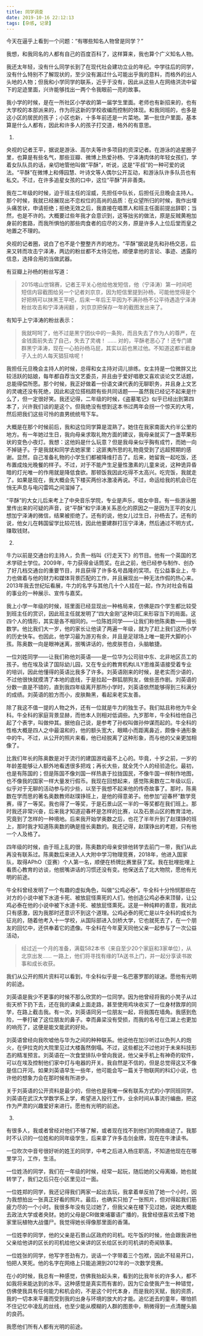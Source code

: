 ```yaml
---
title: 同学调查
date: 2019-10-16 22:12:13
tags: [杂感, 记录]
---
```


今天在逼乎上看到一个问题：“有哪些知名人物曾是同学？”

我想，和我同名的人都有自己的百度百科了，这样算来，我也算个广义知名人物。

<!--more-->

我还太年轻，没有什么同学长到了在现代社会建功立业的年纪。中学往后的同学，没有什么特别不了解现状的，至少没有漏过什么可能出乎我的意料，而格外的出人头地的人物；但我和小学同学的联系，近乎于没有，因此从这些人在网络洪流中留下的足迹里面，兴许能够找出一两个令我眼前一亮的故事。

我小学的时候，是在一所社区小学收的第一届学生里面。老师也有新招来的，也有大学校的本部派来的，作为将这新的学校收编而控制的体现。和我同班的，也多是这小区的居民的孩子；小区也新，十多年前还是一片菜地。第一批住户里面，基本算是什么人都有，因此和许多人的孩子打交道，格外的有意思。

1.

央视的记者王平，据说是游泳、高尔夫等许多项目的资深记者。在游泳的追星圈子里，也算是有些名气，那些豆瓣、微博上热爱孙杨、宁泽涛肉体的年轻女孩们，学着女队队员的话，亲切地管他叫做“平酥”，听说，这是“平叔”的一种可爱的说法。“平酥”在微博上和傅园慧、叶诗文等人偶尔公开互动，和游泳队许多队员也有私交。不过，在许多追星女孩的口中，这位“平酥”并非善类。

我在二年级的时候，迫于班主任的淫威，先担任中队长，后担任元旦晚会主持人。那个时候，我就已经展现出不恋权位的高尚的品质：在众望所归的时候，我作出埋头痛苦状，申请拒绝；拒绝无效之后，我直接在唱票人和班主任面前提出辞职；当然，也是不许的。大概要过些年我才会意识到，这等拙劣的做法，原是反贼黄袍加身前的套路，而我所惧怕的那些肉食者的应尽的义务，原是许多人上位后堂而皇之地置之不理的。

央视的记者圈，说白了也不是个整整齐齐的地方。“平酥”据说是先和孙杨交恶，后来又转而攻击宁泽涛，两边的粉丝都不太待见他，顺便拿他的言论、事迹、透露的信息，选择合用的当做武器。

有豆瓣上孙杨的粉丝写道：

> 2015喀山世锦赛，记者王平关心他给他发短信，他（宁泽涛）第一时间吧短信内容截图给另一个记者刘京京，因为短信里提到孙杨，可能他觉得是个好把柄可以抹黑王平吧，后来一年后王平因为不满孙杨不公平待遇造宁泽涛粉丝攻击和宁泽涛闹翻 ，刘京京把保存一年的截图发出来了。

有知乎上宁泽涛的粉丝表示：

> 我就呵呵了，他不过是黑宁团伙中的一条狗，而且失去了作为人的尊严，在金钱面前失去了自己，失去了灵魂！ …… 对的，平酥老恶心了！还专门建群黑宁泽涛，现在一心拍孙杨马屁，其实以前也黑过他。不知道这都半截身子入土的人每天猖狂啥呢！ 

我担任元旦晚会主持人的时候，总得和女主持对词儿排练。女主持是一位微胖又比较活跃的姑娘，每年都自荐当文艺委员，并且由于爱好唱歌又喜欢谈论文艺话题，总能得偿所愿。那个时候，我正好做着一份语文课代表的无聊职务，并且身上文艺的灵魂还没有死绝，因此和这位搭档颇有些共同话题——虽然我已经记不起来是什么了，但一定很好笑。我还记得，二年级的时候，《盗墓笔记》似乎已经出到第四本了，兴许我们谈的是这个。但我绝没有想到这本书过两年会拐一个惊天的大弯，然后把我们这些可怜的直男统统甩下车。

大概是在那个时候前后，我和这位同学算是混熟了。她住在我家南面大约半公里的地方。有一年她过生日，我向母亲求取礼物方面的建议，我母亲就买了一盏苹果形状的变色小夜灯。我想：这他妈是什么玩意？但是我母亲似乎胸有成竹，而她一向不掉链子。于是我就和同学去她家里：这匪夷所思的礼物竟受到了远超预期的感谢。显然，自己准备礼物的小学生们都被降维打击了。后来，她留我一起吃饭，还布置成烛光晚餐的样子。不过，对于不能产生足量性激素的儿童来说，这种诡异昏暗的灯光唯一的作用就是降低食欲。那顿饭我因此吃得不太高兴。吃完饭，我就走了。如果是现在，我大概会先下楼买两份冰激凌再说。不过，命运给我的机会已在悄无声息与电闪雷鸣之间溜掉了。

“平酥”的大女儿后来考上了中央音乐学院，专业是声乐，唱女中音。有一些游泳圈里传出来的可疑的声音，说“平酥”和宁泽涛关系恶化的原因之一是因为王平的女儿想加宁泽涛的微信，结果被拒绝了。还有的说，他女儿过生日，孙杨去了。还有的说，他女儿在韩国留学比较花钱，因此他要建群打压宁泽涛，然后通过不明方式，赚取钱财。

2.

牛力以前是交通台的主持人，负责一档叫《行走天下》的节目。他有一个英国的艺术学硕士学位。2009年，牛力获得金话筒奖。在此之前，他已经参与制作、创办了好几档交通台的重要节目，并且获得了许多名号昌隆的奖项。在公益事业上，牛力也做着与他的财力和媒体背景匹配的工作，并且展现出一种无法作假的热心来。2013年我去世纪坛看展，牛力的名字与其他几十个人挂在一起，作为对社会有益的事业的一种展示、宣传与嘉奖。

我上小学一年级的时候，班里面已经显现出一种格局来，仿佛是四个学生都比较受到班主任的赏识，因此班主任就发明了“四大金刚”这种词汇来形容当下的局面。这四个人的情形，其实是各不相同的。一位陈姓同学——让我们称他陈奥数——擅长数学。他比我们大一岁，他的家长让他读了两遍一年级，就为了赶上我们这所小学的历史快车。也因此，他学习最为游刃有余，并且是足球场上唯一能开大脚的小孩。陈奥数一向是眼神迷离，抿嘴讲话的，他皮肤苍白，头脑敏捷。

一位刘姓同学——让我们称他刘英语——是一位华为公司驻中东、北非地区员工的孩子。他在埃及读了国际幼儿园，又在专业的教育机构LILY思维英语接受着专业的培训，因此他懂得的英语比我多了许多。刘英语刚来的时候，是老实而少语的，不过他很快就摸清了本地的底线，于是拉起一群狐朋狗友，做些恶作剧。刘英语的分数一直是不错的，直到我四年级离开那所小学时，刘英语依然能够得到三科满分的成绩。刘英语的脸方而小，皮肤黝黑，看起来老实友善。

除了我这不值一提的人物之外，还有一位就是牛力的独生子。我们姑且称他为牛全科。牛全科的家庭背景显赫，而他本人则相对低调些。九岁那年，牛全科给他自己起了个表字，叫做仲其。据他自己说，是参考了孙权叫做孙仲谋而起的。牛全科的性格大概是四人之中最温和的，他的额头宽大，眼睛小而距离鼻近，颇像卡通形象中的牛。不过，从公开的照片来看，他已经脱离了这种形象，而与他的父亲更加相像了。

比我们年长的陈奥数是对于流行的建国游戏最不上心的。毕竟，十岁之前，一岁的年龄差能够让人额外地看透很多把戏；再长大些，就全凭个人的经验造化。最初，也是有陈国的；但是陈国不像刘国一样热衷于拉拢国民，不像牛国一样制作地图，也不像我的国家一样大量发行假币。我现在回想起来，感觉陈奥数在二年级以后，似乎对于无聊的活动参与的少些，以至于我想不起来他的传奇故事了。那时，陈奥数在学而思的著名奥数教师赵璞铮班上，是他的得意弟子。他参加“迎春杯”数学竞赛，得了一等奖。我也得了一等奖，于是石景山区一半的一等奖都在我们班上。那时我还非常兴奋，后来我才知道迎春杯是怎样的比赛，以及石景山区的教育洼地，究竟到了怎样的一种境地。后来我开始学奥数之后，也花了半年升到了赵璞铮的班上，那时我才知道陈奥数的确是擅长奥数的。我还记得，赵璞铮出的考题，只有他一个人及格了。

四年级的时候，由于班上乱的很，陈奥数的母亲安排他转学去前门一带，我们从此再没有联系过。陈奥数后来进入人大附中学习物理竞赛，2018年，他进入国家队，取得APhO（亚赛）个人第一名，顺便在桥牌比赛里获了奖。我在批哩批哩上看质心教育的访谈，他抿嘴讲话的习惯还没有变。他保送去了北大物院，愿他有光明的前途。

牛全科曾经发明了一个有趣的虚拟角色，叫做“公鸡必泰”。牛全科十分怜悯那些在对方的小说中被下水道卡死、被放屁怪熏死的人们，他创造公鸡必泰来顶替，让公鸡必泰在他的小说中被下水道卡死、被放屁怪熏死。这是一种纯粹的善意，我对此只有感激，因为我那时还意识不到这个道理。公鸡必泰的死亡是以牛全科的成长为征兆的，随着他考入十一学校，从国际部进入剑桥大学，它也就死去了，在一个朋友的回忆中，还供奉着它的遗像。牛全科在今年夏天同他父亲一起参与了一次公益活动， 

> 经过近一个月的准备，满载582本书（来自至少20个家庭和3家单位），从北京出发…… 一路上，他们将寻找有缘的TA送书上门，并一起分享读书故事和成长收获。 

我们从公开的照片资料可以看到，牛全科似乎是一名巴塞罗那的球迷。愿他有光明的前途。

刘英语是我少不更事的时候不那么欣赏的一位同学。因为他曾经将我的小凳子从过街天桥下扔下去，还在我的课桌上面走路，甚至使用鸡块收买了一位身材敦厚的同学，在路上截击我。有一次，刘英语同另一位朋友一起，将我围在墙角。我感到危险，一拳打破了这位朋友的鼻子。幸而鼻梁没有受损，而我的名号在江湖上也更加的响亮了，这便是能文能武的好处。

刘英语曾经向我吹嘘他与华为之间的种种联系。他说他在加沙听过以色列人的炮火，在伊拉克的大院里见过大楼轰然倒塌。不过，这些都比不过他对于未来科技形态的精准预言。刘英语在一次食堂排队中曾向我说，他父亲手机上有神奇的软件，可以在埃及控制他们家中灯与电器的开关。我自然是不信的，但是总觉得这又不像是信口开河。如果刘英语早生一些年，他可能会写一篇关于物联网的科幻小说，也许他的想象力会在那时候有所进步。

关于刘英语的公开资料是最少的，但他也是我唯一保有联系方式的小学同班同学。刘英语在武汉大学数学系上学，希望进入投行工作，业余时间从事流行编曲，把这作为严肃的兴趣爱好来进行。愿他有光明的前途。

3.

有很多人，我或者曾经对他们不够了解，或者现在找不到他们的网络痕迹了。我那时不认识的一位姓和的同年级学生，后来拿了许多击剑金牌，现在在牛津读书。

一位吹次中音号很好听的姓王的同学，中考之后进入杨庄职高，不知道他现在在哪里学习，工作，生活。

一位姓汤的同学，我们在一年级的时候，经常一起玩，随后她的父母离婚，她也就转学了，我们之后只在小区里见过一面。

一位姓郑的同学，我还记得我们两家一起出去玩，我拿着单反拍了她一个小时，因为我想拍出一张真正好看的照片。最后，也确实只拍了一张照片，但对得起我们筋疲力尽的一个小时。我很多年没有见过她了，但我父亲在楼下见过她，说她大概能去政法大学或者央财。她的父母是CRI做柬埔寨语广播的，我曾经很喜欢去楼下她家里玩植物大战僵尸。我觉得她长得像那里面的香蒲。

一位姓李的同学，他的父亲是石景山区政府的司机。吃午饭的时候，他会跟我讲他父亲给他讲的区长的司机给他父亲讲的区长给区长的司机讲的奇闻轶事。

一位姓张的同学，他写字苍劲有力，说话一个字带着三个包袱，因此不轻易开口，怕把人笑死。他的名字在网络上只能追溯到2012年的一次数学竞赛。

在小的时候，我总有一种感觉，仿佛我抬起头来，看到的比我年长的许多人，都不如我将来能达到的水平。这种感觉是真实而有害的，因为它会使我产生一种错觉，仿佛使我具有任何能力和机会的，不是这个时代本身，而是我的天赋，我的资质，我的一切本来平庸而受到我的出身与环境的放大的才能。追忆逝去的童年，哪怕抓不住记忆中凌乱的丝线，也至少能从模糊的人群的图景中，稍微得到一点清醒头脑的良药。

我愿他们所有人都有光明的前途。



